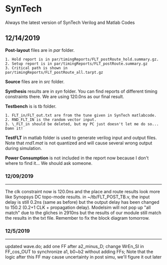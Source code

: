# SynTech
Always the latest version of SynTech Verilog and Matlab Codes

## 12/14/2019

**Post-layout** files are in *par* folder. 

	1. Hold report is in par/timingReports/FLT_postRoute_hold.summary.gz. 
 	2. Setup report is in par/timingReports/FLT_postRoute.summary.gz
 	3. Critical path is shown in par/timingReports/FLT_postRoute_all.tarpt.gz

**Source** files are in *src* folder.

**Synthesis** results are in *syn* folder. You can find reports of different timing constraints there. We are using 120.0ns as our final result.

**Testbench** is is tb folder.

	1. FLT_in/FLT_out.txt are from the tune given in SynTech matlabcode.
 	2. RND_FLT_IN is the random vector input.
 	3. \_FLT_in should be deleted, but my PC just doesn't let me do so... Damn it!

**TestFLT** in matlab folder is used to generate verilog input and output files. Note that *rnd1.mat* is not quantized and will cause several wrong output during simulation.

**Power Consumption** is not included in the report now because I don't where to find it... We should ask someone.



### 12/09/2019

---

The clk constraint now is 120.0ns and the place and route results look more like Synopsys DC topo-mode results. in ~/tb/FLT_POST_TB.v, the input delay is still 0.2ns (same as before) but the output delay has been changed to 150.2 (0.2+1 CLK + propagation delay). Modelsim will not pop up "all match" due to the gliches in 2910ns but the results of our module still match the results in the txt file. Remember to fix the block diagram tomorrow.

### 12/5/2019
---
updated wave.do; add one FF after a2_minus_D; change WrEn_SI in FF_cos_OUT to synchronize a1, b0~b2 without adding FFs; Note that the logic after this FF may cause uncertainty in post simu, we'll figure it out later
